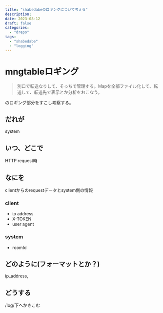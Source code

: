 ```yaml
---
title: "shabedabeのロギングについて考える"
description:
date: 2023-08-12
draft: false
categories:
  - "drepo"
tags:
  - "shabedabe"
  - "logging"
---
```


# mngtableロギング

> 別口で転送なりして、そっちで管理する。Mapを全部ファイル化して、転送して、転送先で表示とか分析をおこなう。

のロギング部分をすこし考察する。

## だれが

system

## いつ、どこで

HTTP request時

## なにを

clientからのrequestデータとsystem側の情報

### client

- ip address
- X-TOKEN
- user agent

### system

- roomId

## どのように(フォーマットとか？)

ip_address,

## どうする

/log/下へかきこむ
